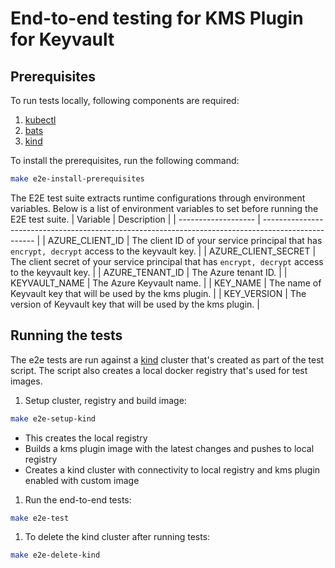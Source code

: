# End-to-end testing for KMS Plugin for Keyvault

## Prerequisites

To run tests locally, following components are required:

1. [kubectl](https://kubernetes.io/docs/tasks/tools/install-kubectl/)
1. [bats](https://bats-core.readthedocs.io/en/latest/installation.html)
1. [kind](https://kind.sigs.k8s.io/docs/user/quick-start/#installation)

To install the prerequisites, run the following command:

```bash
make e2e-install-prerequisites
```

The E2E test suite extracts runtime configurations through environment variables. Below is a list of environment variables to set before running the E2E test suite.
| Variable            | Description                                                                                         |
| ------------------- | --------------------------------------------------------------------------------------------------- |
| AZURE_CLIENT_ID     | The client ID of your service principal that has `encrypt, decrypt` access to the keyvault key.     |
| AZURE_CLIENT_SECRET | The client secret of your service principal that has `encrypt, decrypt` access to the keyvault key. |
| AZURE_TENANT_ID     | The Azure tenant ID.                                                                                |
| KEYVAULT_NAME       | The Azure Keyvault name.                                                                            |
| KEY_NAME            | The name of Keyvault key that will be used by the kms plugin.                                       |
| KEY_VERSION         | The version of Keyvault key that will be used by the kms plugin.                                    |

## Running the tests

The e2e tests are run against a [kind](https://kind.sigs.k8s.io/) cluster that's created as part of the test script. The script also creates a local docker registry that's used for test images.

1. Setup cluster, registry and build image:

```bash
make e2e-setup-kind
```

- This creates the local registry
- Builds a kms plugin image with the latest changes and pushes to local registry
- Creates a kind cluster with connectivity to local registry and kms plugin enabled with custom image

1. Run the end-to-end tests:

```bash
make e2e-test
```

1. To delete the kind cluster after running tests:

```bash
make e2e-delete-kind
```
